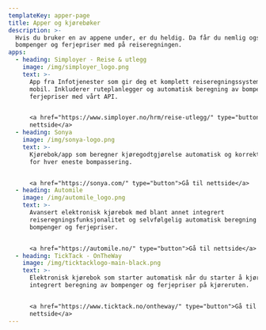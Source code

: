 ```yaml
---
templateKey: apper-page
title: Apper og kjørebøker
description: >-
  Hvis du bruker en av appene under, er du heldig. Da får du nemlig også
  bompenger og ferjepriser med på reiseregningen.
apps:
  - heading: Simployer - Reise & utlegg
    image: /img/simployer_logo.png
    text: >-
      App fra Infotjenester som gir deg et komplett reiseregningssystem på
      mobil. Inkluderer ruteplanlegger og automatisk beregning av bompenger og
      ferjepriser med vårt API. 


      <a href="https://www.simployer.no/hrm/reise-utlegg/" type="button">Gå til
      nettside</a>
  - heading: Sonya
    image: /img/sonya-logo.png
    text: >-
      Kjørebok/app som beregner kjøregodtgjørelse automatisk og korrekte satser
      for hver eneste bompassering.


      <a href="https://sonya.com/" type="button">Gå til nettside</a>
  - heading: Automile
    image: /img/automile_logo.png
    text: >-
      Avansert elektronisk kjørebok med blant annet integrert
      reiseregningsfunksjonalitet og selvfølgelig automatisk beregning av
      bompenger og ferjepriser.


      <a href="https://automile.no/" type="button">Gå til nettside</a>
  - heading: TickTack - OnTheWay
    image: /img/ticktacklogo-main-black.png
    text: >-
      Elektronisk kjørebok som starter automatisk når du starter å kjøre. Med
      integrert beregning av bompenger og ferjepriser på kjøreruten.


      <a href="https://www.ticktack.no/ontheway/" type="button">Gå til
      nettside</a>
---
```


